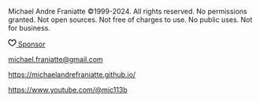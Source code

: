 ﻿  
Michael Andre Franiatte ©1999-2024. All rights reserved. No permissions granted. Not open sources. Not free of charges to use. No public uses. Not for business.  
  
<a href="https://github.com/sponsors/michaelandrefraniatte?o=esb" aria-label="Sponsor @michaelandrefraniatte" target="_top" data-view-component="true" class="Button--secondary Button--medium Button Button--fullWidth" height="32" width="114">
<span class="Button-content">
<span class="Button-visual Button-leadingVisual">
<svg aria-hidden="true" height="16" viewBox="0 0 16 16" version="1.1" width="16" data-view-component="true" class="octicon octicon-heart color-fg-sponsors">
<path d="m8 14.25.345.666a.75.75 0 0 1-.69 0l-.008-.004-.018-.01a7.152 7.152 0 0 1-.31-.17 22.055 22.055 0 0 1-3.434-2.414C2.045 10.731 0 8.35 0 5.5 0 2.836 2.086 1 4.25 1 5.797 1 7.153 1.802 8 3.02 8.847 1.802 10.203 1 11.75 1 13.914 1 16 2.836 16 5.5c0 2.85-2.045 5.231-3.885 6.818a22.066 22.066 0 0 1-3.744 2.584l-.018.01-.006.003h-.002ZM4.25 2.5c-1.336 0-2.75 1.164-2.75 3 0 2.15 1.58 4.144 3.365 5.682A20.58 20.58 0 0 0 8 13.393a20.58 20.58 0 0 0 3.135-2.211C12.92 9.644 14.5 7.65 14.5 5.5c0-1.836-1.414-3-2.75-3-1.373 0-2.609.986-3.029 2.456a.749.749 0 0 1-1.442 0C6.859 3.486 5.623 2.5 4.25 2.5Z"></path>
</svg>
</span>
<span class="Button-label">Sponsor</span>
</span>
</a>  
  
michael.franiatte@gmail.com  
  
https://michaelandrefraniatte.github.io/  
  
https://www.youtube.com/@mic113b  
  